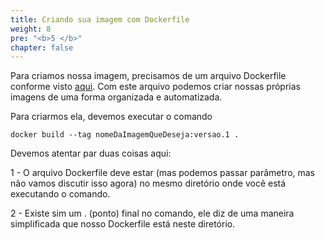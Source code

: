 ```yaml
---
title: Criando sua imagem com Dockerfile
weight: 8
pre: "<b>5 </b>"
chapter: false
---
```


Para criamos nossa imagem, precisamos de um arquivo Dockerfile conforme visto [aqui](dockerfile/dockerfile). Com este arquivo podemos criar nossas próprias imagens de uma forma organizada e automatizada.

Para criarmos ela, devemos executar o comando

```
docker build --tag nomeDaImagemQueDeseja:versao.1 .
```

Devemos atentar par duas coisas aqui:

1 - O arquivo Dockerfile deve estar (mas podemos passar parâmetro, mas não vamos discutir isso agora) no mesmo diretório onde você está executando o comando.

2 - Existe sim um . (ponto) final no comando, ele diz de uma maneira simplificada que nosso Dockerfile está neste diretório.
